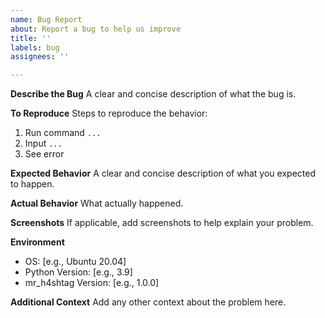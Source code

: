 ```yaml
---
name: Bug Report
about: Report a bug to help us improve
title: ''
labels: bug
assignees: ''

---
```


**Describe the Bug**
A clear and concise description of what the bug is.

**To Reproduce**
Steps to reproduce the behavior:
1. Run command `...`
2. Input `...`
3. See error

**Expected Behavior**
A clear and concise description of what you expected to happen.

**Actual Behavior**
What actually happened.

**Screenshots**
If applicable, add screenshots to help explain your problem.

**Environment**
- OS: [e.g., Ubuntu 20.04]
- Python Version: [e.g., 3.9]
- mr_h4shtag Version: [e.g., 1.0.0]

**Additional Context**
Add any other context about the problem here.